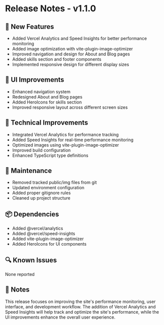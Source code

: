 # Release Notes - v1.1.0

## 🚀 New Features
- Added Vercel Analytics and Speed Insights for better performance monitoring
- Added image optimization with vite-plugin-image-optimizer
- Improved navigation and design for About and Blog pages
- Added skills section and footer components
- Implemented responsive design for different display sizes

## 💅 UI Improvements
- Enhanced navigation system
- Redesigned About and Blog pages
- Added HeroIcons for skills section
- Improved responsive layout across different screen sizes

## 🔧 Technical Improvements
- Integrated Vercel Analytics for performance tracking
- Added Speed Insights for real-time performance monitoring
- Optimized images using vite-plugin-image-optimizer
- Improved build configuration
- Enhanced TypeScript type definitions

## 🧹 Maintenance
- Removed tracked public/img files from git
- Updated environment configuration
- Added proper gitignore rules
- Cleaned up project structure

## 📦 Dependencies
- Added @vercel/analytics
- Added @vercel/speed-insights
- Added vite-plugin-image-optimizer
- Added HeroIcons for UI components

## 🔍 Known Issues
None reported

## 📝 Notes
This release focuses on improving the site's performance monitoring, user interface, and development workflow. The addition of Vercel Analytics and Speed Insights will help track and optimize the site's performance, while the UI improvements enhance the overall user experience.
